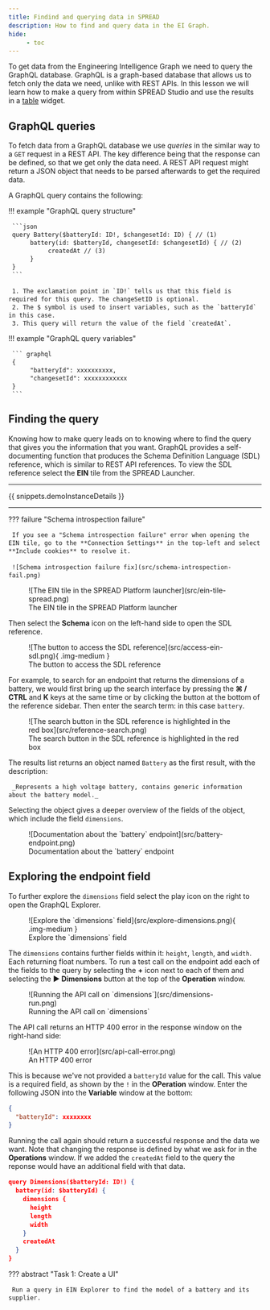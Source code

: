 ```yaml
---
title: Findind and querying data in SPREAD
description: How to find and query data in the EI Graph.
hide:
     - toc
---
```


To get data from the Engineering Intelligence Graph we need to query the GraphQL database. GraphQL is a graph-based database that allows us to fetch only the data we need, unlike with REST APIs. In this lesson we will learn how to make a query from within SPREAD Studio and use the results in a [table](#) widget.

## GraphQL queries

To fetch data from a GraphQL database we use _queries_ in the similar way to a `GET` request in a REST API. The key difference being that the response can be defined, so that we get only the data need. A REST API request might return a JSON object that needs to be parsed afterwards to get the required data.

A GraphQL query contains the following:

<div class='grid' markdown>

!!! example "GraphQL query structure"

     ```json 
     query Battery($batteryId: ID!, $changesetId: ID) { // (1)
          battery(id: $batteryId, changesetId: $changesetId) { // (2)  
               createdAt // (3)
          }
     }
     ```

     1. The exclamation point in `ID!` tells us that this field is required for this query. The changeSetID is optional.
     2. The $ symbol is used to insert variables, such as the `batteryId` in this case.
     3. This query will return the value of the field `createdAt`.

!!! example "GraphQL query variables"

     ``` graphql
     {
          "batteryId": xxxxxxxxxx,
          "changesetId": xxxxxxxxxxxx
     }
     ```
</div>

## Finding the query

Knowing how to make query leads on to knowing where to find the query that gives you the information that you want. GraphQL provides a self-documenting function that produces the Schema Definition Language (SDL) reference, which is similar to REST API references. To view the SDL reference select the **EIN** tile from the SPREAD Launcher.

---

{{ snippets.demoInstanceDetails }}

---

??? failure "Schema introspection failure"

     If you see a "Schema introspection failure" error when opening the EIN tile, go to the **Connection Settings** in the top-left and select **Include cookies** to resolve it.

     ![Schema introspection failure fix](src/schema-introspection-fail.png)

<figure markdown="span">
     ![The EIN tile in the SPREAD Platform launcher](src/ein-tile-spread.png)
     <figcaption>The EIN tile in the SPREAD Platform launcher</figcaption>
</figure>

Then select the **Schema** icon on the left-hand side to open the SDL reference.

<figure markdown="span">
     ![The button to access the SDL reference](src/access-ein-sdl.png){ .img-medium }
     <figcaption>The button to access the SDL reference</figcaption>
</figure>

For example, to search for an endpoint that returns the dimensions of a battery, we would first bring up the search interface by pressing the **⌘ / CTRL** and **K** keys at the same time or by clicking the button at the bottom of the reference sidebar. Then enter the search term: in this case `battery`.

<figure markdown="span">
     ![The search button in the SDL reference is highlighted in the red box](src/reference-search.png)
     <figcaption>The search button in the SDL reference is highlighted in the red box</figcaption>
</figure>

The results list returns an object named `Battery` as the first result, with the description:

     _Represents a high voltage battery, contains generic information about the battery model._

Selecting the object gives a deeper overview of the fields of the object, which include the field `dimensions`.

<figure markdown="span">
     ![Documentation about the `battery` endpoint](src/battery-endpoint.png)
     <figcaption>Documentation about the `battery` endpoint</figcaption>
</figure>

## Exploring the endpoint field

To further explore the `dimensions` field select the play icon on the right to open the GraphQL Explorer.

<figure markdown="span">
     ![Explore the `dimensions` field](src/explore-dimensions.png){ .img-medium }
     <figcaption>Explore the `dimensions` field</figcaption>
</figure>

The `dimensions` contains further fields within it: `height`, `length`, and `width`. Each returning float numbers. To run a test call on the endpoint add each of the fields to the query by selecting the **+** icon next to each of them and selecting the **▶️ Dimensions** button at the top of the **Operation** window.

<figure markdown="span">
     ![Running the API call on `dimensions`](src/dimensions-run.png)
     <figcaption>Running the API call on `dimensions`</figcaption>
</figure>

The API call returns an HTTP 400 error in the response window on the right-hand side:

<figure markdown="span">
     ![An HTTP 400 error](src/api-call-error.png)
     <figcaption>An HTTP 400 error</figcaption>
</figure>

This is because we've not provided a `batteryId` value for the call. This value is a required field, as shown by the `!` in the **OPeration** window. Enter the following JSON into the **Variable** window at the bottom:

```json
{
  "batteryId": xxxxxxxx
}
```

Running the call again should return a successful response and the data we want. Note that changing the response is defined by what we ask for in the **Operations** window. If we added the `createdAt` field to the query the reponse would have an additional field with that data.

```json title="Adding the createdAt field to the query"
query Dimensions($batteryId: ID!) {
  battery(id: $batteryId) {
    dimensions {
      height
      length
      width
    }
    createdAt 
  }
}
```

??? abstract "Task 1: Create a UI"

     Run a query in EIN Explorer to find the model of a battery and its supplier. 
